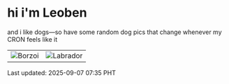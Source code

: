 # hi i'm Leoben

and i like dogs—so have some random dog pics that change whenever my CRON feels like it

|  |  |
|--------|----------|
| ![Borzoi](https://random-dog-vercel.vercel.app/api/random-borzoi?v=1757201706) | ![Labrador](https://random-dog-vercel.vercel.app/api/random-labrador?v=1757201706) |

Last updated: 2025-09-07 07:35 PHT
